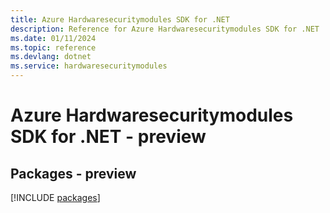 ```yaml
---
title: Azure Hardwaresecuritymodules SDK for .NET
description: Reference for Azure Hardwaresecuritymodules SDK for .NET
ms.date: 01/11/2024
ms.topic: reference
ms.devlang: dotnet
ms.service: hardwaresecuritymodules
---
```

# Azure Hardwaresecuritymodules SDK for .NET - preview
## Packages - preview
[!INCLUDE [packages](hardwaresecuritymodules-index.md)]